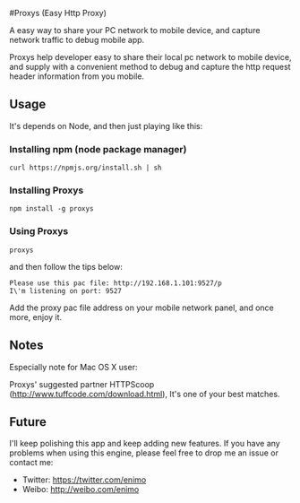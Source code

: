 #Proxys (Easy Http Proxy)

A easy way to share your PC network to mobile device, and capture network traffic to debug mobile app.

Proxys help developer easy to share their local pc network to mobile device, and supply with a convenient method to debug and capture the http request header information  from you mobile.

## Usage

It's depends on Node, and then just playing like this:

### Installing npm (node package manager)

```
curl https://npmjs.org/install.sh | sh
```

### Installing Proxys

```
npm install -g proxys
```
### Using Proxys
```
proxys
```
and then follow the tips below:
```shell
Please use this pac file: http://192.168.1.101:9527/p
I\'m listening on port: 9527
```
Add the proxy pac file address on your mobile network panel, and once more, enjoy it.

## Notes

Especially note for Mac OS X user:

Proxys' suggested partner HTTPScoop (http://www.tuffcode.com/download.html), It's one of your best matches.

## Future 

I'll keep polishing this app and keep adding new features. If you have any problems when using this engine, please feel free to drop me an issue or contact me:

* Twitter: https://twitter.com/enimo
* Weibo: http://weibo.com/enimo





